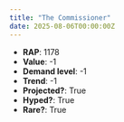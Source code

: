 ```yaml
---
title: "The Commissioner"
date: 2025-08-06T00:00:00Z
---
```

- **RAP**: 1178
- **Value**: -1
- **Demand level**: -1
- **Trend**: -1
- **Projected?**: True
- **Hyped?**: True
- **Rare?**: True
